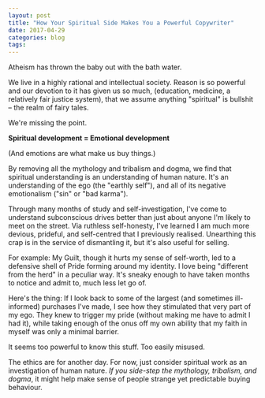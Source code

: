 ```yaml
---
layout: post
title: "How Your Spiritual Side Makes You a Powerful Copywriter"
date: 2017-04-29 
categories: blog
tags: 
---
```


Atheism has thrown the baby out with the bath water. 

We live in a highly rational and intellectual society. Reason is so powerful and our devotion to it has given us so much, (education, medicine, a relatively fair justice system), that we assume anything "spiritual" is bullshit – the realm of fairy tales. 

We're missing the point. 

**Spiritual development = Emotional development**

(And emotions are what make us buy things.)

By removing all the mythology and tribalism and dogma, we find that spiritual understanding is an understanding of human nature. It's an understanding of the ego (the "earthly self"), and all of its negative emotionalism ("sin" or "bad karma"). 

Through many months of study and self-investigation, I've come to understand subconscious drives better than just about anyone I'm likely to meet on the street. Via ruthless self-honesty, I've learned I am much more devious, prideful, and self-centred that I previously realised. Unearthing this crap is in the service of dismantling it, but it's also useful for selling. 

For example: My Guilt, though it hurts my sense of self-worth, led to a defensive shell of Pride forming around my identity. I love being "different from the herd" in a peculiar way. It's sneaky enough to have taken months to notice and admit to, much less let go of. 

Here's the thing: If I look back to some of the largest (and sometimes ill-informed) purchases I've made, I see how they stimulated that very part of my ego. They knew to trigger my pride (without making me have to admit I had it), while taking enough of the onus off my own ability that my faith in myself was only a minimal barrier. 

It seems too powerful to know this stuff. Too easily misused.

The ethics are for another day. For now, just consider spiritual work as an investigation of human nature. *If you side-step the mythology, tribalism, and dogma*, it might help make sense of people strange yet predictable buying behaviour. 
